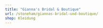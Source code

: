 ```yaml
---
title: "Gianna's Bridal & Boutique"
url: /stoneham/giannas-bridal-und-boutique/
shop: Kleidung
---
```

